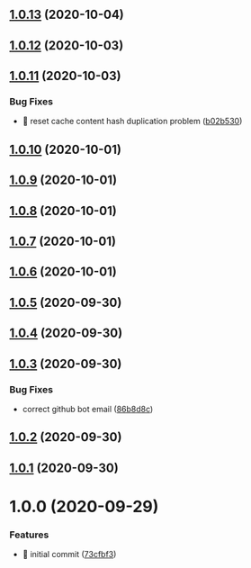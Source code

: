 ## [1.0.13](https://github.com/actionsflow/actionsflow-action/compare/v1...v1.0.13) (2020-10-04)

## [1.0.12](https://github.com/actionsflow/actionsflow-action/compare/v1.0.11...v1.0.12) (2020-10-03)

## [1.0.11](https://github.com/actionsflow/actionsflow-action/compare/v1...v1.0.11) (2020-10-03)


### Bug Fixes

* 🐛 reset cache content hash duplication problem ([b02b530](https://github.com/actionsflow/actionsflow-action/commit/b02b5308b0adf10d0a1614e5086133f203128ccf))

## [1.0.10](https://github.com/actionsflow/actionsflow-action/compare/v1.0.9...v1.0.10) (2020-10-01)

## [1.0.9](https://github.com/actionsflow/actionsflow-action/compare/v1.0.8...v1.0.9) (2020-10-01)

## [1.0.8](https://github.com/actionsflow/actionsflow-action/compare/v1.0.7...v1.0.8) (2020-10-01)

## [1.0.7](https://github.com/actionsflow/actionsflow-action/compare/v1...v1.0.7) (2020-10-01)

## [1.0.6](https://github.com/actionsflow/actionsflow-action/compare/v1.0.5...v1.0.6) (2020-10-01)

## [1.0.5](https://github.com/actionsflow/actionsflow-action/compare/v1.0.4...v1.0.5) (2020-09-30)

## [1.0.4](https://github.com/actionsflow/actionsflow-action/compare/v1.0.3...v1.0.4) (2020-09-30)

## [1.0.3](https://github.com/actionsflow/actionsflow-action/compare/v1.0.2...v1.0.3) (2020-09-30)


### Bug Fixes

* correct github bot email ([86b8d8c](https://github.com/actionsflow/actionsflow-action/commit/86b8d8c30120b84c5c8b05f5d632f92accc490b0))

## [1.0.2](https://github.com/actionsflow/actionsflow-action/compare/v1.0.1...v1.0.2) (2020-09-30)

## [1.0.1](https://github.com/actionsflow/actionsflow-action/compare/v1...v1.0.1) (2020-09-30)

# 1.0.0 (2020-09-29)


### Features

* 🎸 initial commit ([73cfbf3](https://github.com/actionsflow/actionsflow-action/commit/73cfbf3e1fc813554e165785342b14ef63c695e1))

